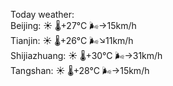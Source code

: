 Today weather:  
Beijing: ☀️ 🌡️+27°C 🌬️→15km/h  
Tianjin: ☀️ 🌡️+26°C 🌬️↘11km/h  
Shijiazhuang: ☀️ 🌡️+30°C 🌬️→31km/h  
Tangshan: ☀️ 🌡️+28°C 🌬️→15km/h  
